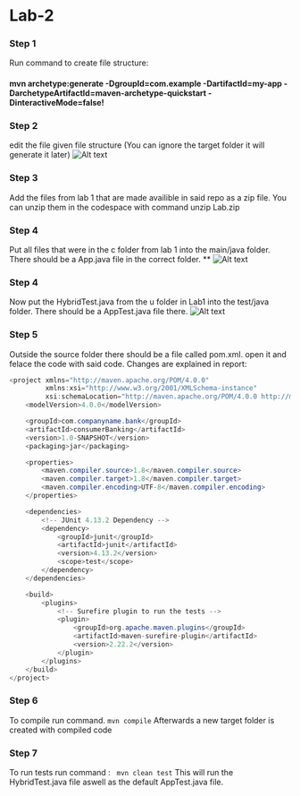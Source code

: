 # Lab-2
### Step 1
Run  command to create file structure:
#### mvn archetype:generate -DgroupId=com.example -DartifactId=my-app -DarchetypeArtifactId=maven-archetype-quickstart -DinteractiveMode=false! 

### Step 2
edit the file given file structure  (You can ignore the target folder it will generate it later) 
![Alt text](https://github.com/user-attachments/assets/620be773-a459-4f97-814a-fae16065cb9c)

### Step 3
Add the files from lab 1 that are made availible in said repo as a zip file. You can unzip them in the codespace with command unzip Lab.zip
### Step 4
Put all files that were in the c folder from lab 1 into the main/java folder. There should be a App.java file in the correct folder. **
![Alt text](https://github.com/user-attachments/assets/59d19192-c5f0-443c-b4dd-491a4ddabb67)


### Step 4
Now put the HybridTest.java from the u folder in Lab1 into the test/java folder. There should be a AppTest.java file there.
![Alt text](https://github.com/user-attachments/assets/9fe9335b-4fb6-44e9-b26b-f576ffbcb36d)

### Step 5
Outside the source folder there should be a file called pom.xml. open it and felace the code with said code. Changes are explained in report: 
```java
<project xmlns="http://maven.apache.org/POM/4.0.0"
         xmlns:xsi="http://www.w3.org/2001/XMLSchema-instance"
         xsi:schemaLocation="http://maven.apache.org/POM/4.0.0 http://maven.apache.org/xsd/maven-4.0.0.xsd">
    <modelVersion>4.0.0</modelVersion>

    <groupId>com.companyname.bank</groupId>
    <artifactId>consumerBanking</artifactId>
    <version>1.0-SNAPSHOT</version>
    <packaging>jar</packaging>

    <properties>
        <maven.compiler.source>1.8</maven.compiler.source>
        <maven.compiler.target>1.8</maven.compiler.target>
        <maven.compiler.encoding>UTF-8</maven.compiler.encoding>
    </properties>

    <dependencies>
        <!-- JUnit 4.13.2 Dependency -->
        <dependency>
            <groupId>junit</groupId>
            <artifactId>junit</artifactId>
            <version>4.13.2</version>
            <scope>test</scope>
        </dependency>
    </dependencies>

    <build>
        <plugins>
            <!-- Surefire plugin to run the tests -->
            <plugin>
                <groupId>org.apache.maven.plugins</groupId>
                <artifactId>maven-surefire-plugin</artifactId>
                <version>2.22.2</version>
            </plugin>
        </plugins>
    </build>
</project>
```
### Step 6
To compile run command. 
```mvn compile```
Afterwards a new target folder is created with compiled code

### Step 7 
To run tests run command :
``` mvn clean test```
This will run the HybridTest.java file aswell as the default AppTest.java file. 





